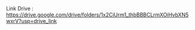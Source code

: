 Link Drive : https://drive.google.com/drive/folders/1x2CiUrm1_thbBBBCLrmXOiHvbXN5wxrV?usp=drive_link
